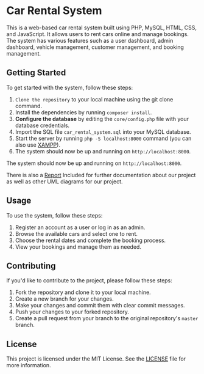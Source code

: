 # Car Rental System

This is a web-based car rental system built using PHP, MySQL, HTML, CSS, and JavaScript. It allows users to rent cars online and manage bookings. The system has various features such as a user dashboard, admin dashboard, vehicle management, customer management, and booking management.


## Getting Started

To get started with the system, follow these steps:

1. `Clone the repository` to your local machine using the git clone command.
1. Install the dependencies by running `composer install`.
1. **Configure the database** by editing the `core/config.php` file with your database credentials.
1. Import the SQL file `car_rental_system.sql` into your MySQL database.
1. Start the server by running `php -S localhost:8000` command (you can also use [XAMPP](https://www.apachefriends.org/)).
1. The system should now be up and running on `http://localhost:8000`.

The system should now be up and running on `http://localhost:8000`.

There is also a [Report](https://github.com/iZarrios/car-rental-system/blob/master/report.pdf) Included for further documentation about our project as well as other UML diagrams for our project.

## Usage

To use the system, follow these steps:

1. Register an account as a user or log in as an admin.
2. Browse the available cars and select one to rent.
3. Choose the rental dates and complete the booking process.
4. View your bookings and manage them as needed.

## Contributing

If you'd like to contribute to the project, please follow these steps:

1. Fork the repository and clone it to your local machine.
2. Create a new branch for your changes.
3. Make your changes and commit them with clear commit messages.
4. Push your changes to your forked repository.
5. Create a pull request from your branch to the original repository's `master` branch.

## License

This project is licensed under the MIT License. See the [LICENSE](LICENSE) file for more information.
